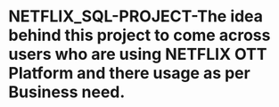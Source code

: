 # NETFLIX_SQL-PROJECT-The idea behind this project to come across users who are using NETFLIX OTT Platform and there usage as per Business need.
